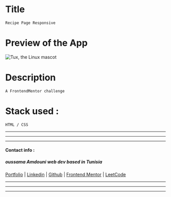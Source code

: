 
# Title
    Recipe Page Responsive

# Preview of the App

![Tux, the Linux mascot](/assets/images/tux.png)

# Description
    A FrontendMentor challenge

# Stack used :
    HTML / CSS

***
***
***
#### Contact info :

##### oussama Amdouni web dev based in Tunisia 

[Portfolio]() | [Linkedin](https://www.linkedin.com/in/usama-amdouni/) | [Github](https://github.com/hernon07) | [Frontend Mentor](https://www.frontendmentor.io/profile/hernon07) | [LeetCode](https://leetcode.com/u/hernon07/)
***
***
***